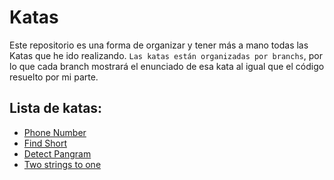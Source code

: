 # Katas

Este repositorio es una forma de organizar y tener más a mano todas las Katas que he ido realizando. `Las katas están organizadas por branchs`, por lo que cada branch mostrará el enunciado de esa kata al igual que el código resuelto por mi parte.

## Lista de katas:

- [Phone Number](https://github.com/Ddiaalv/katas/tree/phone-number)
- [Find Short](https://github.com/Ddiaalv/katas/tree/find-short)
- [Detect Pangram](https://github.com/Ddiaalv/katas/tree/detect-pangram)
- [Two strings to one](https://github.com/Ddiaalv/katas/tree/two-strings-to-one)
